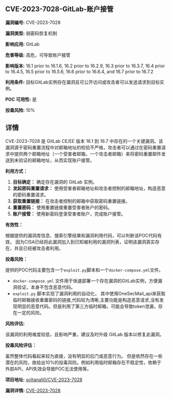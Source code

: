 ## CVE-2023-7028-GitLab-账户接管

**漏洞编号:** CVE-2023-7028

**漏洞类型:** 弱密码恢复机制

**影响应用:** GitLab

**危害等级:** 高危，可导致账户接管

**影响版本:** 16.1 prior to 16.1.6, 16.2 prior to 16.2.9, 16.3 prior to 16.3.7, 16.4 prior to 16.4.5, 16.5 prior to 16.5.6, 16.6 prior to 16.6.4, and 16.7 prior to 16.7.2

**利用条件:** 目标GitLab实例存在漏洞且可公开访问或攻击者可以发送请求到目标实例。

**POC 可用性:** 是

**投毒风险:** 10%

## 详情

CVE-2023-7028 是 GitLab CE/EE 版本 16.1 到 16.7 中存在的一个关键漏洞。该漏洞源于密码重置流程中对邮箱地址的校验不严格，攻击者可以通过在密码重置请求中提供两个邮箱地址（一个受害者邮箱，一个攻击者邮箱）来将密码重置邮件发送到未验证的邮箱地址，从而实现账户接管。

**利用方式：**

1.  **目标确定：**  确定存在漏洞的 GitLab 实例。
2.  **发起密码重置请求：**  使用受害者邮箱地址和攻击者控制的邮箱地址，构造恶意的密码重置请求。
3.  **获取重置链接：**  在攻击者控制的邮箱中获取密码重置链接。
4.  **重置密码：**  使用重置链接重置受害者账户的密码。
5.  **账户接管：**  使用新密码登录受害者账户，完成账户接管。

**有效性：**

根据提供的漏洞库信息、搜索引擎结果和漏洞利用代码，可以判断该POC代码有效， 因为CISA已经将此漏洞加入到已知被利用的漏洞列表，证明该漏洞真实存在，并且已经被攻击者利用。

**投毒风险：**

提供的POC代码主要包含一个`exploit.py`脚本和一个`docker-compose.yml`文件。

*   `docker-compose.yml` 文件用于快速部署一个存在漏洞的GitLab实例，方便漏洞验证，本身不包含恶意代码。
*   `exploit.py` 脚本实现了漏洞利用的自动化， 其中使用OneSecMail_api来获取临时邮箱接收重置密码的链接,代码较为清晰,主要功能是构造恶意请求,没有发现明显的恶意代码。但是利用了第三方临时邮箱，可能会导致token泄漏，存在一定的风险。

**风险评估:**

该漏洞的利用难度较低，且影响严重，建议及时升级 GitLab 版本以修复此漏洞。

**投毒风险评估：**

虽然整体代码看起来较为直接，没有明显的后门或恶意行为。 但是依然存在一些潜在的风险，故给出10%的投毒风险。例如利用临时邮箱存在不稳定性，依赖于外部API，API失效会导致POC无法使用等。

**项目地址:** [soltanali0/CVE-2023-7028](https://github.com/soltanali0/CVE-2023-7028)

**漏洞详情:** [CVE-2023-7028](https://nvd.nist.gov/vuln/detail/CVE-2023-7028)